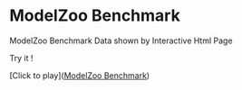 # ModelZoo Benchmark

ModelZoo Benchmark Data shown by Interactive Html Page

Try it !

[Click to play]([ModelZoo Benchmark](https://tophbeifong1895.github.io/ModelZooBenchmark/))

